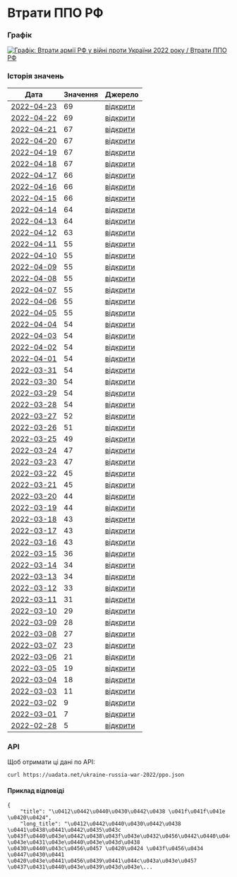 # Втрати ППО РФ
### Графік
[ ![Графік: Втрати армії РФ у війні проти України 2022 року / Втрати ППО РФ](https://uadata.net/screen?458529&u=%2Fukraine-russia-war-2022%2Fppo) ](https://uadata.net/ukraine-russia-war-2022/ppo)

### Історія значень
| Дата | Значення | Джерело |
|---|---|---|
| [2022-04-23](https://uadata.net/ukraine-russia-war-2022/ppo/2022-04-23+10%3A00%3A00) | 69 | [відкрити](https://facebook.com/MinistryofDefence.UA/posts/301832242129235) |
| [2022-04-22](https://uadata.net/ukraine-russia-war-2022/ppo/2022-04-22+10%3A00%3A00) | 69 | [відкрити](https://facebook.com/MinistryofDefence.UA/posts/301182535527539) |
| [2022-04-21](https://uadata.net/ukraine-russia-war-2022/ppo/2022-04-21+10%3A00%3A00) | 67 | [відкрити](https://facebook.com/MinistryofDefence.UA/posts/300545655591227) |
| [2022-04-20](https://uadata.net/ukraine-russia-war-2022/ppo/2022-04-20+10%3A00%3A00) | 67 | [відкрити](https://facebook.com/MinistryofDefence.UA/posts/299900388989087) |
| [2022-04-19](https://uadata.net/ukraine-russia-war-2022/ppo/2022-04-19+10%3A00%3A00) | 67 | [відкрити](https://facebook.com/MinistryofDefence.UA/posts/299215549057571) |
| [2022-04-18](https://uadata.net/ukraine-russia-war-2022/ppo/2022-04-18+10%3A00%3A00) | 67 | [відкрити](https://facebook.com/MinistryofDefence.UA/posts/298624602449999) |
| [2022-04-17](https://uadata.net/ukraine-russia-war-2022/ppo/2022-04-17+10%3A00%3A00) | 66 | [відкрити](https://facebook.com/MinistryofDefence.UA/posts/297941089185017) |
| [2022-04-16](https://uadata.net/ukraine-russia-war-2022/ppo/2022-04-16+10%3A00%3A00) | 66 | [відкрити](https://facebook.com/MinistryofDefence.UA/posts/297315529247573) |
| [2022-04-15](https://uadata.net/ukraine-russia-war-2022/ppo/2022-04-15+10%3A00%3A00) | 66 | [відкрити](https://facebook.com/MinistryofDefence.UA/posts/296662599312866) |
| [2022-04-14](https://uadata.net/ukraine-russia-war-2022/ppo/2022-04-14+10%3A00%3A00) | 64 | [відкрити](https://www.mil.gov.ua/news/2022/04/14/za-pyatdesyat-dniv-povnomasshtabnoi-zbrojnoi-agresii-vtrati-rosijskih-okupantiv-stanovlyat-19900-osib-ta-ponad-360-artilerijskih-sistem-%E2%80%93-generalnij-shtab-zs-ukraini/) |
| [2022-04-13](https://uadata.net/ukraine-russia-war-2022/ppo/2022-04-13+10%3A00%3A00) | 64 | [відкрити](https://www.mil.gov.ua/news/2022/04/13/za-sim-tizhniv-vijni-vtrati-rosijskih-okupantiv-stanovlyat-majzhe-2000-bojovih-bronovanih-mashin-znishheno-ponad-730-tankiv-%E2%80%93-generalnij-shtab-zs-ukraini/) |
| [2022-04-12](https://uadata.net/ukraine-russia-war-2022/ppo/2022-04-12+12%3A18%3A22) | 63 | [відкрити](https://www.mil.gov.ua/news/2022/04/12/vtrati-rosijskih-okupantiv-stanovlyat-157-litakiv-140-vertolotiv-znishheno-ponad-110-rszv-voroga-%E2%80%93-generalnij-shtab-zs-ukraini/) |
| [2022-04-11](https://uadata.net/ukraine-russia-war-2022/ppo/2022-04-11+10%3A00%3A00) | 55 | [відкрити](https://www.mil.gov.ua/news/2022/04/11/vid-pochatku-povnomasshtabnoi-vijni-proti-ukraini-rosiya-vtratila-vzhe-19500-osib-ta-ponad-1900-bojovih-bronovanih-mashin-%E2%80%92-generalnij-shtab-zs-ukraini/) |
| [2022-04-10](https://uadata.net/ukraine-russia-war-2022/ppo/2022-04-10+10%3A00%3A00) | 55 | [відкрити](https://www.mil.gov.ua/news/2022/04/10/vtrati-rosijskih-okupantiv-stanovlyat-majzhe-290-litakiv-ta-vertolotiv-znishheno-ponad-720-tankiv-voroga-%E2%80%93-generalnij-shtab-zs-ukraini/) |
| [2022-04-09](https://uadata.net/ukraine-russia-war-2022/ppo/2022-04-09+10%3A00%3A00) | 55 | [відкрити](https://www.mil.gov.ua/news/2022/04/09/vid-pochatku-povnomasshtabnoi-vijni-proti-ukraini-rosiya-vtratila-vzhe-ponad-19-000-osib-ta-zagalom-majzhe-5-000-odinicz-ovt-%E2%80%92-generalnij-shtab-zs-ukraini/) |
| [2022-04-08](https://uadata.net/ukraine-russia-war-2022/ppo/2022-04-08+10%3A00%3A00) | 55 | [відкрити](https://www.facebook.com/100069092624537/posts/290383523274733/) |
| [2022-04-07](https://uadata.net/ukraine-russia-war-2022/ppo/2022-04-07+10%3A00%3A00) | 55 | [відкрити](https://www.facebook.com/GeneralStaff.ua/posts/289635890016163) |
| [2022-04-06](https://uadata.net/ukraine-russia-war-2022/ppo/2022-04-06+10%3A00%3A00) | 55 | [відкрити](https://www.mil.gov.ua/news/2022/04/06/za-shist-tizhniv-vijni-vtrati-rosijskih-okupantiv-stanovlyat-150-litakiv-135-vertolotiv-znishheno-majzhe-700-tankiv-%E2%80%93-generalnij-shtab-zs-ukraini/) |
| [2022-04-05](https://uadata.net/ukraine-russia-war-2022/ppo/2022-04-05+10%3A00%3A00) | 55 | [відкрити](https://www.mil.gov.ua/news/2022/04/05/vid-pochatku-povnomasshtabnoi-vijni-proti-ukraini-rosiya-vtratila-vzhe-18-500-osib-ta-ponad-280-litakiv-i-vertolotiv-%E2%80%92-generalnij-shtab-zs-ukraini/) |
| [2022-04-04](https://uadata.net/ukraine-russia-war-2022/ppo/2022-04-04+10%3A00%3A00) | 54 | [відкрити](https://www.mil.gov.ua/news/2022/04/04/vtrati-rosijskih-okupantiv-stanovlyat-majzhe-650-tankiv-znishheno-330-odinicz-vorozhih-artilerijskih-sistem-%E2%80%93-generalnij-shtab-zs-ukraini/) |
| [2022-04-03](https://uadata.net/ukraine-russia-war-2022/ppo/2022-04-03+10%3A00%3A00) | 54 | [відкрити](https://www.mil.gov.ua/news/2022/04/03/vid-pochatku-povnomasshtabnoi-vijni-proti-ukraini-rosiya-vtratila-vzhe-18-000-osib-ta-majzhe-4700-odinicz-ovt-%E2%80%92-generalnij-shtab-zs-ukraini/) |
| [2022-04-02](https://uadata.net/ukraine-russia-war-2022/ppo/2022-04-02+10%3A00%3A00) | 54 | [відкрити](https://www.mil.gov.ua/news/2022/04/02/vtrati-rosijskih-okupantiv-stanovlyat-majzhe-280-litakiv-ta-gelikopteriv-znishheno-100-odinicz-vorozhih-rszv-%E2%80%93-generalnij-shtab-zs-ukraini/) |
| [2022-04-01](https://uadata.net/ukraine-russia-war-2022/ppo/2022-04-01+10%3A00%3A00) | 54 | [відкрити](https://www.mil.gov.ua/news/2022/04/01/vid-pochatku-povnomasshtabnoi-vijni-proti-ukraini-rosiya-vtratila-vzhe-143-litaki-ta-625-tankiv-%E2%80%93-generalnij-shtab-zs-ukraini/) |
| [2022-03-31](https://uadata.net/ukraine-russia-war-2022/ppo/2022-03-31+10%3A00%3A00) | 54 | [відкрити](https://www.mil.gov.ua/news/2022/03/31/za-pyat-tizhniv-vijni-vtrati-rosijskih-okupantiv-stanovlyat-17500-osib-znishheno-ponad-600-tankiv-ta-bilshe-1700-bojovih-bronovanih-mashin-%E2%80%93-generalnij-shtab-zs-ukraini/) |
| [2022-03-30](https://uadata.net/ukraine-russia-war-2022/ppo/2022-03-30+10%3A00%3A00) | 54 | [відкрити](https://www.mil.gov.ua/news/2022/03/30/vid-pochatku-povnomasshtabnoi-vijni-proti-ukraini-rosiya-vtratila-17-300-osib-ta-ponad-260-litakiv-i-gelikopteriv-%E2%80%93-generalnij-shtab-zs-ukraini/) |
| [2022-03-29](https://uadata.net/ukraine-russia-war-2022/ppo/2022-03-29+10%3A00%3A00) | 54 | [відкрити](https://www.mil.gov.ua/news/2022/03/29/vtrati-rosijskih-okupantiv-stanovlyat-majzhe-100-rszv-znishheno-zagalom-ponad-4300-odinicz-vorozhogo-ovt-%E2%80%93-generalnij-shtab-zs-ukraini/) |
| [2022-03-28](https://uadata.net/ukraine-russia-war-2022/ppo/2022-03-28+10%3A00%3A00) | 54 | [відкрити](https://www.mil.gov.ua/news/2022/03/28/vid-pochatku-povnomasshtabnoi-vijni-proti-ukraini-rosiya-vtratila-blizko-17-000-osib-ta-250-litakiv-i-vertolotiv-%E2%80%93-generalnij-shtab-zs-ukraini/) |
| [2022-03-27](https://uadata.net/ukraine-russia-war-2022/ppo/2022-03-27+10%3A00%3A00) | 52 | [відкрити](https://www.mil.gov.ua/news/2022/03/27/vtrati-rosijskih-okupantiv-stanovlyat-majzhe-600-tankiv-znishheno-ponad-1650-vorozhih-bojovih-bronovanih-mashin-%E2%80%93-generalnij-shtab-zs-ukraini/) |
| [2022-03-26](https://uadata.net/ukraine-russia-war-2022/ppo/2022-03-26+10%3A00%3A00) | 51 | [відкрити](https://www.mil.gov.ua/news/2022/03/26/vid-pochatku-povnomasshtabnoi-vijni-proti-ukraini-rosiya-vtratila-blizko-16-400-osib-ta-ponad-240-litakiv-i-gelikopteriv-%E2%80%93-generalnij-shtab-zs-ukraini/) |
| [2022-03-25](https://uadata.net/ukraine-russia-war-2022/ppo/2022-03-25+10%3A00%3A00) | 49 | [відкрити](https://www.mil.gov.ua/news/2022/03/25/vtrati-rosijskih-okupantiv-stanovlyat-priblizno-16-100-osib-znishheno-ponad-4000-odinicz-vorozhogo-ovt-%E2%80%93-generalnij-shtab-zs-ukraini/) |
| [2022-03-24](https://uadata.net/ukraine-russia-war-2022/ppo/2022-03-24+10%3A00%3A00) | 47 | [відкрити](https://www.mil.gov.ua/news/2022/03/24/za-misyacz-vijni-proti-ukraini-rosiya-vtratila-majzhe-16-000-osib-ponad-230-litakiv-i-gelikopteriv-ta-4-korabli-j-kateri-%E2%80%93-generalnij-shtab-zs-ukraini/) |
| [2022-03-23](https://uadata.net/ukraine-russia-war-2022/ppo/2022-03-23+10%3A00%3A00) | 47 | [відкрити](https://www.mil.gov.ua/news/2022/03/23/vtrati-rosijskih-okupantiv-stanovlyat-priblizno-15-600-osib-znishheno-ponad-3850-odinicz-vorozhogo-ovt-%E2%80%93-generalnij-shtab-zs-ukraini/) |
| [2022-03-22](https://uadata.net/ukraine-russia-war-2022/ppo/2022-03-22+10%3A00%3A00) | 45 | [відкрити](https://www.mil.gov.ua/news/2022/03/22/vid-pochatku-povnomasshtabnoi-vijni-proti-ukraini-rosiya-vtratila-blizko-15-300-osib-ta-ponad-220-litakiv-i-gelikopteriv-%E2%80%93-generalnij-shtab-zs-ukraini/) |
| [2022-03-21](https://uadata.net/ukraine-russia-war-2022/ppo/2022-03-21+10%3A00%3A00) | 45 | [відкрити](https://www.mil.gov.ua/news/2022/03/21/vtrati-rosijskih-okupantiv-stanovlyat-15-000-osib-znishheno-majzhe-500-vorozhih-tankiv-%E2%80%93-generalnij-shtab-zs-ukraini/) |
| [2022-03-20](https://uadata.net/ukraine-russia-war-2022/ppo/2022-03-20+10%3A00%3A00) | 44 | [відкрити](https://www.mil.gov.ua/news/2022/03/20/vid-pochatku-povnomasshtabnoi-vijni-proti-ukraini-rosiya-vtratila-blizko-14-700-osib-ta-ponad-3500-odinicz-ovt-%E2%80%93-generalnij-shtab-zs-ukraini/) |
| [2022-03-19](https://uadata.net/ukraine-russia-war-2022/ppo/2022-03-19+10%3A00%3A00) | 44 | [відкрити](https://www.mil.gov.ua/news/2022/03/19/vtrati-rosijskih-okupantiv-stanovlyat-majzhe-3500-odinicz-ovt-znishheno-210-litakiv-i-vertolotiv-%E2%80%93-generalnij-shtab-zs-ukraini/) |
| [2022-03-18](https://uadata.net/ukraine-russia-war-2022/ppo/2022-03-18+10%3A00%3A00) | 43 | [відкрити](https://www.mil.gov.ua/news/2022/03/18/vid-pochatku-povnomasshtabnoi-vijni-proti-ukraini-rosiya-vtratila-blizko-14-200-osib-ta-ponad-200-litakiv-i-vertolotiv-%E2%80%93-generalnij-shtab-zs-ukraini/) |
| [2022-03-17](https://uadata.net/ukraine-russia-war-2022/ppo/2022-03-17+10%3A00%3A00) | 43 | [відкрити](https://www.mil.gov.ua/news/2022/03/17/vtrati-rosijskih-okupantiv-stanovlyat-ponad-190-litakiv-i-vertolotiv-znishheno-bilshe-440-vorozhih-tankiv-%E2%80%93-generalnij-shtab-zs-ukraini/) |
| [2022-03-16](https://uadata.net/ukraine-russia-war-2022/ppo/2022-03-16+10%3A00%3A00) | 43 | [відкрити](https://www.mil.gov.ua/news/2022/03/16/za-tri-tizhni-povnomasshtabnoi-vijni-proti-ukraini-rosiya-vtratila-majzhe-14-000-osib-ta-ponad-3200-odinicz-ovt-%E2%80%93-generalnij-shtab-zs-ukraini/) |
| [2022-03-15](https://uadata.net/ukraine-russia-war-2022/ppo/2022-03-15+10%3A00%3A00) | 36 | [відкрити](https://www.mil.gov.ua/news/2022/03/15/vid-pochatku-povnomasshtabnoi-vijni-proti-ukraini-rosiya-vtratila-ponad-13-500-osib-ta-bilshe-2800-odinicz-ovt-%E2%80%93-generalnij-shtab-zs-ukraini/) |
| [2022-03-14](https://uadata.net/ukraine-russia-war-2022/ppo/2022-03-14+10%3A00%3A00) | 34 | [відкрити](https://www.mil.gov.ua/news/2022/03/14/vtrati-rosijskih-okupantiv-stanovlyat-ponad-12-000-osib-znishheno-majzhe-400-vorozhih-tankiv-%E2%80%93-generalnij-shtab-zs-ukraini/) |
| [2022-03-13](https://uadata.net/ukraine-russia-war-2022/ppo/2022-03-13+10%3A00%3A00) | 34 | [відкрити](https://www.mil.gov.ua/news/2022/03/13/vid-pochatku-povnomasshtabnoi-vijni-proti-ukraini-rosiya-vtratila-160-litakiv-i-vertolotiv-ta-ponad-2600-odinicz-ovt-%E2%80%93-generalnij-shtab-zs-ukraini/) |
| [2022-03-12](https://uadata.net/ukraine-russia-war-2022/ppo/2022-03-12+10%3A00%3A00) | 33 | [відкрити](https://www.mil.gov.ua/news/2022/03/12/bojovi-vtrati-protivnika-na-17-j-den-rosijskogo-voennogo-vtorgnennya-v-ukrainu/) |
| [2022-03-11](https://uadata.net/ukraine-russia-war-2022/ppo/2022-03-11+10%3A00%3A00) | 31 | [відкрити](https://www.mil.gov.ua/news/2022/03/11/vid-pochatku-povnomasshtabnoi-vijni-proti-ukraini-rosiya-vtratila-140-litakiv-ta-gelikopteriv-%E2%80%93-generalnij-shtab-zs-ukraini/) |
| [2022-03-10](https://uadata.net/ukraine-russia-war-2022/ppo/2022-03-10+10%3A00%3A00) | 29 | [відкрити](https://www.mil.gov.ua/news/2022/03/10/vtrati-rosijskih-okupantiv-stanovlyat-ponad-12-000-osib-znishheno-majzhe-2400-odinicz-vorozhogo-ozbroennya-i-vijskovoi-tehniki-%E2%80%93-generalnij-shtab-zs-ukraini/) |
| [2022-03-09](https://uadata.net/ukraine-russia-war-2022/ppo/2022-03-09+10%3A00%3A00) | 28 | [відкрити](https://www.mil.gov.ua/news/2022/03/09/vtrati-rosijskih-okupantiv-stanovlyat-ponad-12-000-osib-znishheno-130-vorozhih-litakiv-ta-vertolotiv-%E2%80%93-generalnij-shtab-zs-ukraini/) |
| [2022-03-08](https://uadata.net/ukraine-russia-war-2022/ppo/2022-03-08+10%3A00%3A00) | 27 | [відкрити](https://www.mil.gov.ua/news/2022/03/08/vtrati-rosijskih-okupantiv-stanovlyat-ponad-12-000-osib-znishheno-bilshe-300-vorozhih-tankiv-%E2%80%93-generalnij-shtab-zs-ukraini/) |
| [2022-03-07](https://uadata.net/ukraine-russia-war-2022/ppo/2022-03-07+10%3A00%3A00) | 23 | [відкрити](https://www.mil.gov.ua/news/2022/03/07/vtrati-rosijskih-okupantiv-stanovlyat-ponad-11-000-osib-znishheno-bilshe-110-litakiv-ta-vertolotiv-%E2%80%93-generalnij-shtab-zs-ukraini/) |
| [2022-03-06](https://uadata.net/ukraine-russia-war-2022/ppo/2022-03-06+10%3A00%3A00) | 21 | [відкрити](https://www.mil.gov.ua/news/2022/03/06/vtrati-rosijskih-okupantiv-stanovlyat-ponad-11-000-osib-znishheno-bilshe-2000-odinicz-vorozhogo-ozbroennya-i-vijskovoi-tehniki-%E2%80%93-generalnij-shtab-zs-ukraini/) |
| [2022-03-05](https://uadata.net/ukraine-russia-war-2022/ppo/2022-03-05+10%3A00%3A00) | 19 | [відкрити](https://www.mil.gov.ua/news/2022/03/05/vtrati-rosijskih-okupantiv-stanovlyat-ponad-10-000-osib-znishheno-majzhe-2000-odinicz-vorozhogo-ovt/) |
| [2022-03-04](https://uadata.net/ukraine-russia-war-2022/ppo/2022-03-04+10%3A00%3A00) | 18 | [відкрити](https://www.mil.gov.ua/news/2022/03/04/vtrati-protivnika-stanovlyat-ponad-9-000-osib-znishheno-veliku-kilkist-ovt/) |
| [2022-03-03](https://uadata.net/ukraine-russia-war-2022/ppo/2022-03-03+10%3A00%3A00) | 11 | [відкрити](https://www.mil.gov.ua/news/2022/03/03/vtrati-rosijskogo-okupanta-za-sim-dib-zagarbniczkoi-vijni-rf-v-ukraini-skladayut-blizko-9000-osib-ponad-1500-odinicz-ozbroennya-ta-vijskovoi-tehniki-%E2%80%93-genshtab-zsu/) |
| [2022-03-02](https://uadata.net/ukraine-russia-war-2022/ppo/2022-03-02+10%3A00%3A00) | 9 | [відкрити](https://www.mil.gov.ua/news/2022/03/02/vtrati-rosijskih-okupantiv-za-shist-dib-zagarbniczkoi-vijni-rosijskoi-federaczii-v-ukraini-%E2%80%93-generalnij-shtab-zsu/) |
| [2022-03-01](https://uadata.net/ukraine-russia-war-2022/ppo/2022-03-01+10%3A00%3A00) | 7 | [відкрити](https://www.mil.gov.ua/news/2022/03/01/vtrati-rosijskogo-okupanta-skladayut-ponad-5700-osib-polonenih-%E2%80%93-200-velika-kilkist-ozbroennya-ta-vijskovoi-tehniki-%E2%80%93-genshtab-zsu/) |
| [2022-02-28](https://uadata.net/ukraine-russia-war-2022/ppo/2022-02-28+10%3A00%3A00) | 5 | [відкрити](https://www.mil.gov.ua/news/2022/02/28/sumarni-orientovni-vtrati-voroga-za-chotiri-dobi-zagarbniczkoi-vijni-rosijskoi-federaczii-v-ukraini/) |
### API
Щоб отримати ці дані по API:
```
curl https://uadata.net/ukraine-russia-war-2022/ppo.json
```
#### Приклад відповіді 
```
{
    "title": "\u0412\u0442\u0440\u0430\u0442\u0438 \u041f\u041f\u041e \u0420\u0424",
    "long_title": "\u0412\u0442\u0440\u0430\u0442\u0438 \u0441\u0438\u0441\u0442\u0435\u043c \u043f\u0440\u043e\u0442\u0438\u043f\u043e\u0432\u0456\u0442\u0440\u044f\u043d\u043e\u0457 \u043e\u0431\u043e\u0440\u043e\u043d\u0438 \u0430\u0440\u043c\u0456\u0457 \u0420\u0424 \u043f\u0456\u0434 \u0447\u0430\u0441 \u0420\u043e\u0441\u0456\u0439\u0441\u044c\u043a\u043e\u0457 \u0437\u0431\u0440\u043e\u0439\u043d\u043e\...
```